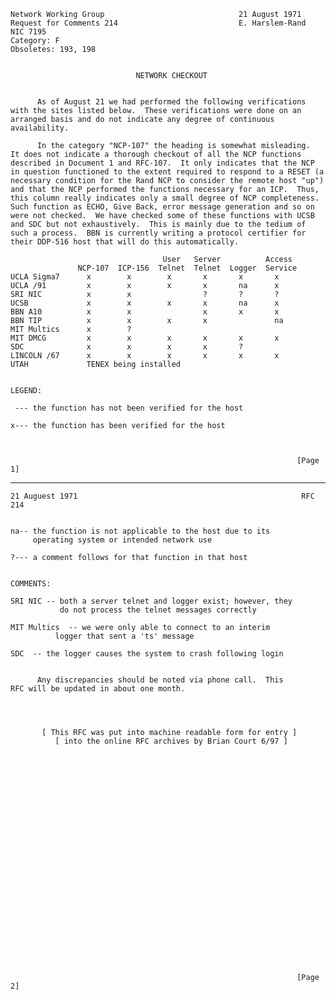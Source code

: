     Network Working Group                              21 August 1971
    Request for Comments 214                           E. Harslem-Rand
    NIC 7195
    Category: F
    Obsoletes: 193, 198


                                NETWORK CHECKOUT


          As of August 21 we had performed the following verifications
    with the sites listed below.  These verifications were done on an
    arranged basis and do not indicate any degree of continuous
    availability.

          In the category "NCP-107" the heading is somewhat misleading.
    It does not indicate a thorough checkout of all the NCP functions
    described in Document 1 and RFC-107.  It only indicates that the NCP
    in question functioned to the extent required to respond to a RESET (a
    necessary condition for the Rand NCP to consider the remote host "up")
    and that the NCP performed the functions necessary for an ICP.  Thus,
    this column really indicates only a small degree of NCP completeness.
    Such function as ECHO, Give Back, error message generation and so on
    were not checked.  We have checked some of these functions with UCSB
    and SDC but not exhaustively.  This is mainly due to the tedium of
    such a process.  BBN is currently writing a protocol certifier for
    their DDP-516 host that will do this automatically.

                                      User   Server          Access
                   NCP-107  ICP-156  Telnet  Telnet  Logger  Service
    UCLA Sigma7      x        x        x       x       x       x
    UCLA /91         x        x        x       x       na      x
    SRI NIC          x        x                ?       ?       ?
    UCSB             x        x        x       x       na      x
    BBN A10          x        x                x       x       x
    BBN TIP          x        x        x       x               na
    MIT Multics      x        ?
    MIT DMCG         x        x        x       x       x       x
    SDC              x        x        x       x       ?
    LINCOLN /67      x        x        x       x       x       x
    UTAH             TENEX being installed


    LEGEND:

     --- the function has not been verified for the host

    x--- the function has been verified for the host



                                                                    [Page 1]

------------------------------------------------------------------------

``` newpage
21 Auguest 1971                                                  RFC 214


na-- the function is not applicable to the host due to its
     operating system or intended network use

?--- a comment follows for that function in that host


COMMENTS:

SRI NIC -- both a server telnet and logger exist; however, they
           do not process the telnet messages correctly

MIT Multics  -- we were only able to connect to an interim
          logger that sent a 'ts' message

SDC  -- the logger causes the system to crash following login


      Any discrepancies should be noted via phone call.  This
RFC will be updated in about one month.




       [ This RFC was put into machine readable form for entry ]
          [ into the online RFC archives by Brian Court 6/97 ]


























                                                                [Page 2]
```
